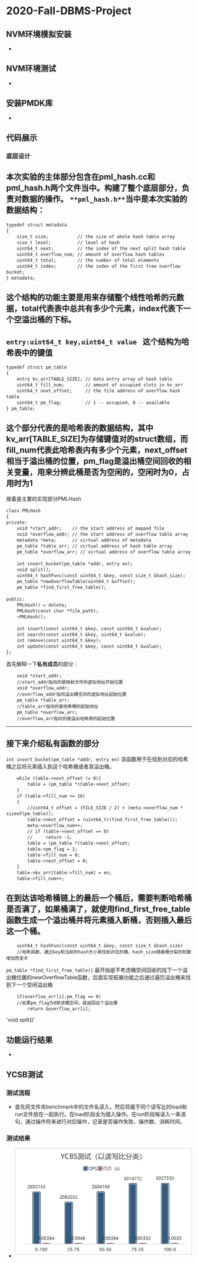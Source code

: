 # 2020-Fall-DBMS-Project

## NVM环境模拟安装

-

## NVM环境测试

-

## 安装PMDK库

-

## 代码展示
### 底层设计
本次实验的主体部分包含在pml_hash.cc和pml_hash.h两个文件当中。构建了整个底层部分，负责对数据的操作。
`**pml_hash.h**`当中是本次实验的数据结构：
---
```
typedef struct metadata
{
    size_t size;           // the size of whole hash table array
    size_t level;          // level of hash
    uint64_t next;         // the index of the next split hash table
    uint64_t overflow_num; // amount of overflow hash tables
    uint64_t total;        // the number of total elements
    uint64_t index;        // the index of the first free overflow bucket;
} metadata;
```
这个结构的功能主要是用来存储整个线性哈希的元数据，total代表表中总共有多少个元素，index代表下一个空溢出桶的下标。
---
`entry:uint64_t key,uint64_t value `
这个结构为哈希表中的键值
---
```
typedef struct pm_table
{
    entry kv_arr[TABLE_SIZE]; // data entry array of hash table
    uint64_t fill_num;        // amount of occupied slots in kv_arr
    uint64_t next_offset;     // the file address of overflow hash table
    uint64_t pm_flag;         // 1 -- occupied, 0 -- available
} pm_table;
```
这个部分代表的是哈希表的数据结构，其中kv_arr[TABLE_SIZE]为存储键值对的struct数组，而fill_num代表此哈希表内有多少个元素，next_offset相当于溢出桶的位置，pm_flag是溢出桶空间回收的相关变量，用来分辨此桶是否为空闲的，空闲时为0，占用时为1
---
接着是主要的实现部分PMLHash

```
class PMLHash
{
private:
    void *start_addr;    // the start address of mapped file
    void *overflow_addr; // the start address of overflow table array
    metadata *meta;      // virtual address of metadata
    pm_table *table_arr; // virtual address of hash table array
    pm_table *overflow_arr; // virtual address of overflow table array

    int insert_bucket(pm_table *addr, entry en);
    void split();
    uint64_t hashFunc(const uint64_t &key, const size_t &hash_size);
    pm_table *newOverflowTable(uint64_t &offset);
    pm_table *find_first_free_table();

public:
    PMLHash() = delete;
    PMLHash(const char *file_path);
    ~PMLHash();

    int insert(const uint64_t &key, const uint64_t &value);
    int search(const uint64_t &key, uint64_t &value);
    int remove(const uint64_t &key);
    int update(const uint64_t &key, const uint64_t &value);
};
```
首先解释一下**私有成员**的部分：
```
    void *start_addr;   
    //start_addr指向的是映射文件的虚拟地址开始位置
    void *overflow_addr;
    //overflow_addr指向溢出桶空间的虚拟地址起始位置
    pm_table *table_arr; 
    //table_arr指向的是哈希桶的起始地址
    pm_table *overflow_arr; 
    //overflow_arr指向的是溢出哈希表的起始位置
```
---
接下来介绍私有函数的部分
---
`int insert_bucket(pm_table *addr, entry en)`
该函数用于在找到对应的哈希桶之后将元素插入到这个哈希桶或者其溢出桶。
```
    while (table->next_offset != 0){
        table = (pm_table *)table->next_offset;
    }
    if (table->fill_num >= 16)
    {
        //uint64_t offset = (FILE_SIZE / 2) + (meta->overflow_num * sizeof(pm_table));
        table->next_offset = (uint64_t)(find_first_free_table());
        meta->overflow_num++;
        // if (table->next_offset == 0)
        //     return -1;
        table = (pm_table *)table->next_offset;
        table->pm_flag = 1;
        table->fill_num = 0;
        table->next_offset = 0;
    }
    table->kv_arr[table->fill_num] = en;
    table->fill_num++;
```
在到达该哈希桶链上的最后一个桶后，需要判断哈希桶是否满了，如果桶满了，就使用find_first_free_table函数生成一个溢出桶并将元素插入新桶，否则插入最后这一个桶。
---
```
    uint64_t hashFunc(const uint64_t &key, const size_t &hash_size)
    //哈希函数，通过key和当前的hash大小来找到对应的桶，hash_size随着桶分裂的轮数增加而变大
```
`pm_table *find_first_free_table()`
最开始是不考虑桶空间回收的找下一个溢出桶位置的newOverflowTable函数，后面实现拓展功能之后通过遍历溢出桶来找到下一个空闲溢出桶
```
    if(overflow_arr[i].pm_flag == 0) 
    //如果pm_flag为0即该桶空闲，就返回这个溢出桶
        return &overflow_arr[i];
```
'void split()'
    
    

## 功能运行结果

-

## YCSB测试

### 测试流程

- 首先将文件夹benchmark中的文件名读入，然后将属于同个读写比的load和run文件放在一起执行。在load阶段全为插入操作。在run阶段每读入一条语句，通过操作符来进行对应操作，记录是否操作失败、操作数、消耗时间。

### 测试结果

- ![Aaron Swartz](https://raw.githubusercontent.com/MxEmerson/2020-Fall-DBMS-Project/pengw/src/1.png?token=AMBSXEIKZBMG2ZEKXZVG4P27447IA)